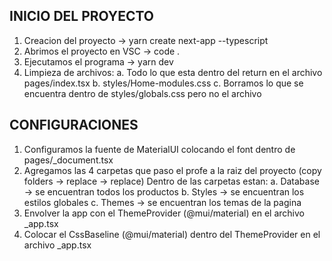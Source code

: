 ## INICIO DEL PROYECTO
1. Creacion del proyecto → yarn create next-app --typescript
2. Abrimos el proyecto en VSC → code .
3. Ejecutamos el programa → yarn dev
4. Limpieza de archivos:
    a. Todo lo que esta dentro del return en el archivo pages/index.tsx
    b. styles/Home-modules.css
    c. Borramos lo que se encuentra dentro de styles/globals.css pero no el archivo

## CONFIGURACIONES
1. Configuramos la fuente de MaterialUI colocando el font dentro de pages/_document.tsx
2. Agregamos las 4 carpetas que paso el profe a la raiz del proyecto (copy folders → replace → replace)
    Dentro de las carpetas estan: 
        a. Database → se encuentran todos los productos
        b. Styles → se encuentran los estilos globales
        c. Themes → se encuentran los temas de la pagina
3. Envolver la app con el ThemeProvider (@mui/material) en el archivo _app.tsx
4. Colocar el CssBaseline (@mui/material) dentro del ThemeProvider en el archivo _app.tsx